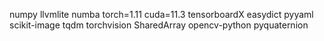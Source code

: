 numpy
llvmlite
numba
torch=1.11
cuda=11.3
tensorboardX
easydict
pyyaml
scikit-image
tqdm
torchvision
SharedArray
opencv-python
pyquaternion
